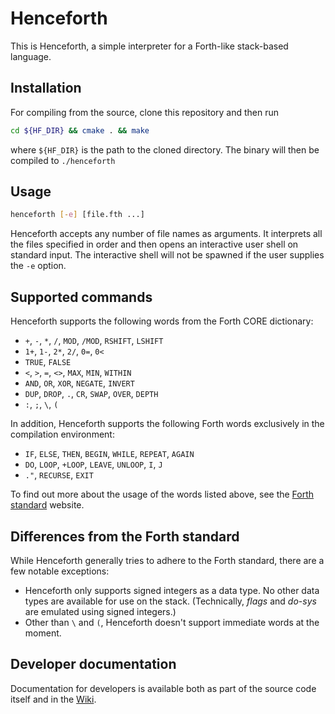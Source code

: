 # Henceforth
This is Henceforth, a simple interpreter for a Forth-like stack-based language.

## Installation
For compiling from the source, clone this repository and then run
```bash
cd ${HF_DIR} && cmake . && make
```
where `${HF_DIR}` is the path to the cloned directory. The binary will then be compiled to `./henceforth`

## Usage
```bash
henceforth [-e] [file.fth ...]
```

Henceforth accepts any number of file names as arguments. It interprets all the files specified in order and then opens an interactive user shell on standard input. The interactive shell will not be spawned if the user supplies the `-e` option.
## Supported commands
Henceforth supports the following words from the Forth CORE dictionary:
- `+`, `-`, `*`, `/`, `MOD`, `/MOD`, `RSHIFT`, `LSHIFT`
- `1+`, `1-`, `2*`, `2/`, `0=`, `0<`
- `TRUE`, `FALSE`
- `<`, `>`, `=`, `<>`, `MAX`, `MIN`, `WITHIN`
- `AND`, `OR`, `XOR`, `NEGATE`, `INVERT`
- `DUP`, `DROP`, `.`, `CR`, `SWAP`, `OVER`, `DEPTH`
- `:`, `;`, `\`, `(` 

In addition, Henceforth supports the following Forth words exclusively in the compilation environment:
- `IF`, `ELSE`, `THEN`, `BEGIN`, `WHILE`, `REPEAT`, `AGAIN`
- `DO`, `LOOP`, `+LOOP`, `LEAVE`, `UNLOOP`, `I`, `J`
- `."`, `RECURSE`, `EXIT` 

To find out more about the usage of the words listed above, see the [Forth standard](https://forth-standard.org/standard/core) website.

## Differences from the Forth standard
While Henceforth generally tries to adhere to the Forth standard, there are a few notable exceptions:
- Henceforth only supports signed integers as a data type. No other data types are available for use on the stack. (Technically, _flags_ and _do-sys_ are emulated using signed integers.) 
- Other than `\` and `(`, Henceforth doesn't support immediate words at the moment.

## Developer documentation
Documentation for developers is available both as part of the source code itself and in the [Wiki](https://github.com/lunakv/henceforth/wiki).
